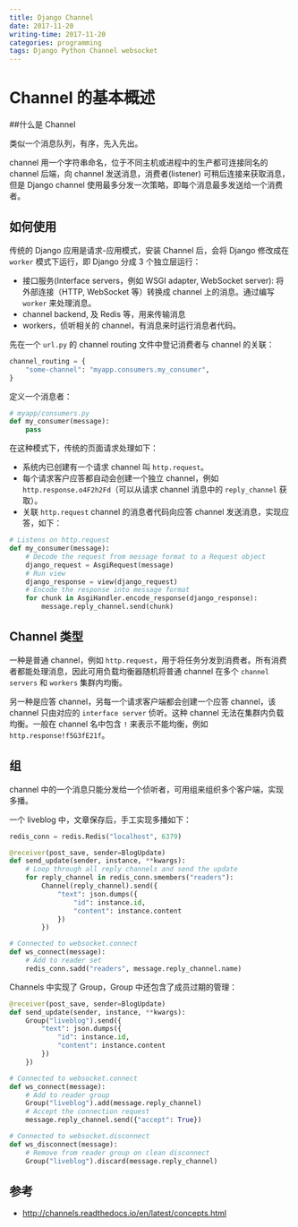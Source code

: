 ```yaml
---
title: Django Channel
date: 2017-11-20
writing-time: 2017-11-20
categories: programming
tags: Django Python Channel websocket
---
```


# Channel 的基本概述

##什么是 Channel

类似一个消息队列，有序，先入先出。

channel 用一个字符串命名，位于不同主机或进程中的生产都可连接同名的 channel 后端，向 channel 发送消息，消费者(listener) 可稍后连接来获取消息，但是 Django channel 使用最多分发一次策略，即每个消息最多发送给一个消费者。

## 如何使用

传统的 Django 应用是请求-应用模式，安装 Channel 后，会将 Django 修改成在 `worker` 模式下运行，即 Django 分成 3 个独立层运行：

+ 接口服务(Interface servers，例如 WSGI adapter, WebSocket server): 将外部连接（HTTP, WebSocket 等）转换成 channel 上的消息。通过编写 `worker` 来处理消息。
+ channel backend, 及 Redis 等，用来传输消息
+ workers，侦听相关的 channel，有消息来时运行消息者代码。


先在一个 `url.py` 的 channel routing 文件中登记消费者与 channel 的关联：

```python
channel_routing = {
    "some-channel": "myapp.consumers.my_consumer",
}
```

定义一个消息者：

```python
# myapp/consumers.py
def my_consumer(message):
    pass
```

在这种模式下，传统的页面请求处理如下：

+ 系统内已创建有一个请求 channel 叫 `http.request`。
+ 每个请求客户应答都自动会创建一个独立 channel，例如 `http.response.o4F2h2Fd`（可以从请求 channel 消息中的 `reply_channel` 获取）。
+ 关联 `http.request` channel 的消息者代码向应答 channel 发送消息，实现应答，如下：


```python
# Listens on http.request
def my_consumer(message):
    # Decode the request from message format to a Request object
    django_request = AsgiRequest(message)
    # Run view
    django_response = view(django_request)
    # Encode the response into message format
    for chunk in AsgiHandler.encode_response(django_response):
        message.reply_channel.send(chunk)
```

## Channel 类型

一种是普通 channel，例如 `http.request`，用于将任务分发到消费者。所有消费者都能处理消息，因此可用负载均衡器随机将普通 channel 在多个 `channel servers` 和 `workers` 集群内均衡。

另一种是应答 channel，另每一个请求客户端都会创建一个应答 channel，该 channel 只由对应的 `interface server` 侦听。这种 channel 无法在集群内负载均衡。一般在 channel 名中包含 `!` 来表示不能均衡，例如 `http.response!f5G3fE21f`。


## 组

channel 中的一个消息只能分发给一个侦听者，可用组来组织多个客户端，实现多播。

一个  liveblog 中，文章保存后，手工实现多播如下：

```python
redis_conn = redis.Redis("localhost", 6379)

@receiver(post_save, sender=BlogUpdate)
def send_update(sender, instance, **kwargs):
    # Loop through all reply channels and send the update
    for reply_channel in redis_conn.smembers("readers"):
        Channel(reply_channel).send({
            "text": json.dumps({
                "id": instance.id,
                "content": instance.content
            })
        })

# Connected to websocket.connect
def ws_connect(message):
    # Add to reader set
    redis_conn.sadd("readers", message.reply_channel.name)
```

Channels 中实现了 Group，Group 中还包含了成员过期的管理：

```python
@receiver(post_save, sender=BlogUpdate)
def send_update(sender, instance, **kwargs):
    Group("liveblog").send({
        "text": json.dumps({
            "id": instance.id,
            "content": instance.content
        })
    })

# Connected to websocket.connect
def ws_connect(message):
    # Add to reader group
    Group("liveblog").add(message.reply_channel)
    # Accept the connection request
    message.reply_channel.send({"accept": True})

# Connected to websocket.disconnect
def ws_disconnect(message):
    # Remove from reader group on clean disconnect
    Group("liveblog").discard(message.reply_channel)
```



## 参考

+ http://channels.readthedocs.io/en/latest/concepts.html
